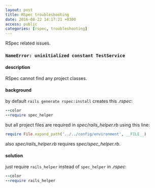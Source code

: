 ```yaml
---
layout: post
title: RSpec troubleshooting
date: 2016-08-22 14:17:21 +0300
access: public
categories: [rspec, troubleshooting]
---
```


RSpec related issues.

<!-- more -->

### `NameError: uninitialized constant TestService`

#### description

RSpec cannot find any project classes.

#### background

by default `rails generate rspec:install` creates this _.rspec_:

```ruby
--color
--require spec_helper
```

but all project files are required in _spec/rails_helper.rb_ using this line:

```ruby
require File.expand_path('../../config/environment', __FILE__)
```

also _spec/rails_helper.rb_ requires _spec/spec_helper.rb_.

#### solution

just require `rails_helper` instead of `spec_helper` in _.rspec_:

```ruby
--color
--require rails_helper
```
